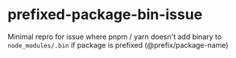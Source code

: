 # prefixed-package-bin-issue

Minimal repro for issue where pnpm / yarn doesn't add binary to `node_modules/.bin` if package is prefixed (@prefix/package-name)
